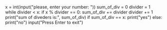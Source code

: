 x = int(input("please, enter your number: "))
sum_of_div = 0
divider = 1
while divider < x:
    if x % divider == 0:
        sum_of_div += divider
    divider += 1
print("sum of diveders is:", sum_of_div)
if sum_of_div == x:
    print("yes")
else:
    print("no")
input("Press Enter to exit")
